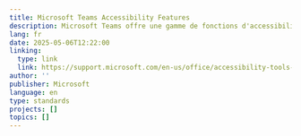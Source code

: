 ```yaml
---
title: Microsoft Teams Accessibility Features
description: Microsoft Teams offre une gamme de fonctions d'accessibilité pour garantir une expérience inclusive. Celles-ci comprennent le sous-titrage et la transcription en direct pour les utilisateurs sourds ou malentendants, l'affichage de la langue des signes pour donner la priorité aux interprètes, et des raccourcis clavier pour faciliter la navigation. L'application propose également un mode à contraste élevé pour les personnes malvoyantes, une compatibilité avec les lecteurs d'écran (JAWS, NVDA et VoiceOver) et des effets d'arrière-plan pour préserver la confidentialité. Les paramètres de notification personnalisables permettent de réduire les distractions et de répondre aux besoins individuels.
lang: fr
date: 2025-05-06T12:22:00
linking:
  type: link
  link: https://support.microsoft.com/en-us/office/accessibility-tools-for-microsoft-teams-2d4009e7-1300-4766-87e8-7a217496c3d5
author: ''
publisher: Microsoft
language: en
type: standards
projects: []
topics: []
---
```


